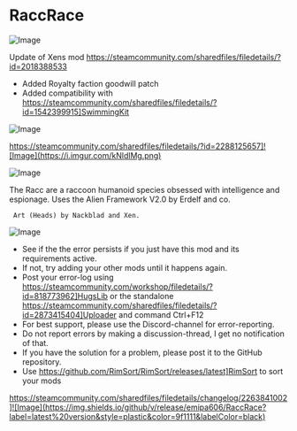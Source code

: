 # RaccRace

![Image](https://i.imgur.com/buuPQel.png)

Update of Xens mod
https://steamcommunity.com/sharedfiles/filedetails/?id=2018388533

- Added Royalty faction goodwill patch
- Added compatibility with https://steamcommunity.com/sharedfiles/filedetails/?id=1542399915]SwimmingKit

![Image](https://i.imgur.com/KFjAmff.png)


https://steamcommunity.com/sharedfiles/filedetails/?id=2288125657]![Image](https://i.imgur.com/kNldlMg.png)

	
![Image](https://i.imgur.com/Z4GOv8H.png)


The Racc are a raccoon humanoid species obsessed with intelligence and espionage. 
	 Uses the Alien Framework V2.0 by Erdelf and co.
	 
	 Art (Heads) by Nackblad and Xen.


![Image](https://i.imgur.com/PwoNOj4.png)



-  See if the the error persists if you just have this mod and its requirements active.
-  If not, try adding your other mods until it happens again.
-  Post your error-log using https://steamcommunity.com/workshop/filedetails/?id=818773962]HugsLib or the standalone https://steamcommunity.com/sharedfiles/filedetails/?id=2873415404]Uploader and command Ctrl+F12
-  For best support, please use the Discord-channel for error-reporting.
-  Do not report errors by making a discussion-thread, I get no notification of that.
-  If you have the solution for a problem, please post it to the GitHub repository.
-  Use https://github.com/RimSort/RimSort/releases/latest]RimSort to sort your mods



https://steamcommunity.com/sharedfiles/filedetails/changelog/2263841002]![Image](https://img.shields.io/github/v/release/emipa606/RaccRace?label=latest%20version&style=plastic&color=9f1111&labelColor=black)

